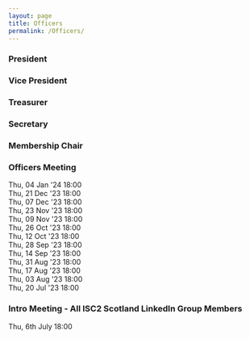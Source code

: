 ```yaml
---
layout: page
title: Officers
permalink: /Officers/
---
```


### President 

### Vice President  

### Treasurer  

### Secretary

### Membership Chair  


### Officers Meeting 
Thu, 04 Jan '24 18:00  
Thu, 21 Dec '23 18:00  
Thu, 07 Dec '23 18:00  
Thu, 23 Nov '23 18:00  
Thu, 09 Nov '23 18:00  
Thu, 26 Oct '23 18:00  
Thu, 12 Oct '23 18:00  
Thu, 28 Sep '23 18:00  
Thu, 14 Sep '23 18:00  
Thu, 31 Aug '23 18:00  
Thu, 17 Aug '23 18:00  
Thu, 03 Aug '23 18:00  
Thu, 20 Jul '23 18:00  


### Intro Meeting  - All ISC2 Scotland LinkedIn Group Members
Thu, 6th July 18:00

